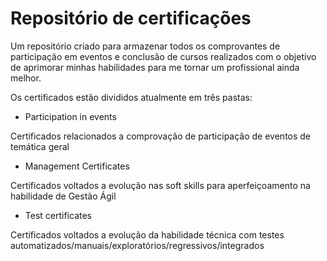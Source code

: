 # Repositório de certificações
Um repositório criado para armazenar todos os comprovantes de participação em eventos e conclusão de cursos realizados com o objetivo de aprimorar minhas habilidades para me tornar um profissional ainda melhor.

Os certificados estão divididos atualmente em três pastas:
- Participation in events

Certificados relacionados a comprovação de participação de eventos de temática geral
- Management Certificates

Certificados voltados a evolução nas soft skills para aperfeiçoamento na habilidade de Gestão Ágil
- Test certificates

Certificados voltados a evolução da habilidade técnica com testes automatizados/manuais/exploratórios/regressivos/integrados
